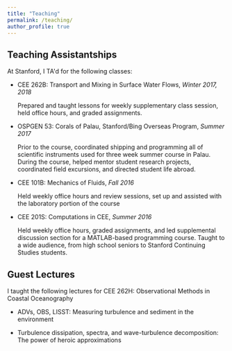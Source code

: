 ```yaml
---
title: "Teaching"
permalink: /teaching/
author_profile: true
---
```


## Teaching Assistantships 

At Stanford, I TA'd for the following classes:

* CEE 262B: Transport and Mixing in Surface Water Flows, *Winter 2017, 2018*

  Prepared and taught lessons for weekly supplementary class session, held office hours,
  and graded assignments.

* OSPGEN 53: Corals of Palau, Stanford/Bing Overseas Program, *Summer 2017*

  Prior to the course, coordinated shipping and programming all of scientific instruments
  used for three week summer course in Palau. During the course, helped mentor student research projects, coordinated field excursions, and directed student life abroad.

* CEE 101B: Mechanics of Fluids, *Fall 2016*

  Held weekly office hours and review sessions, set up and assisted with the laboratory portion of the course

* CEE 201S: Computations in CEE, *Summer 2016*

  Held weekly office hours, graded assignments, and led supplemental discussion section for a MATLAB-based programming course. Taught to a wide audience, from high school seniors to Stanford Continuing Studies students.

## Guest Lectures

I taught the following lectures for CEE 262H: Observational Methods in Coastal Oceanography

* ADVs, OBS, LISST: Measuring turbulence and sediment in the environment

* Turbulence dissipation, spectra, and wave-turbulence decomposition: The power of heroic  approximations
